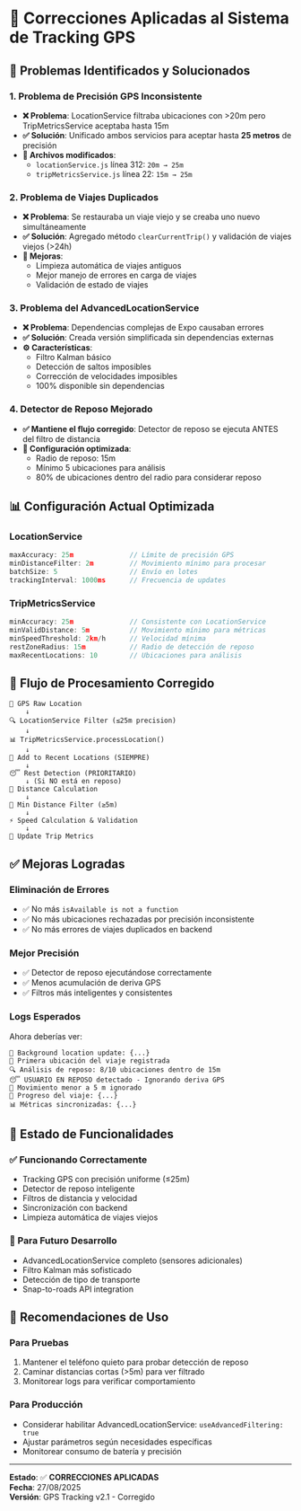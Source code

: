 # 🔧 Correcciones Aplicadas al Sistema de Tracking GPS

## 🚨 Problemas Identificados y Solucionados

### **1. Problema de Precisión GPS Inconsistente**
- **❌ Problema**: LocationService filtraba ubicaciones con >20m pero TripMetricsService aceptaba hasta 15m
- **✅ Solución**: Unificado ambos servicios para aceptar hasta **25 metros** de precisión
- **📍 Archivos modificados**:
  - `locationService.js` línea 312: `20m → 25m`
  - `tripMetricsService.js` línea 22: `15m → 25m`

### **2. Problema de Viajes Duplicados**
- **❌ Problema**: Se restauraba un viaje viejo y se creaba uno nuevo simultáneamente
- **✅ Solución**: Agregado método `clearCurrentTrip()` y validación de viajes viejos (>24h)
- **🔧 Mejoras**:
  - Limpieza automática de viajes antiguos
  - Mejor manejo de errores en carga de viajes
  - Validación de estado de viajes

### **3. Problema del AdvancedLocationService**
- **❌ Problema**: Dependencias complejas de Expo causaban errores
- **✅ Solución**: Creada versión simplificada sin dependencias externas
- **⚙️ Características**:
  - Filtro Kalman básico
  - Detección de saltos imposibles
  - Corrección de velocidades imposibles
  - 100% disponible sin dependencias

### **4. Detector de Reposo Mejorado**
- **✅ Mantiene el flujo corregido**: Detector de reposo se ejecuta ANTES del filtro de distancia
- **🎯 Configuración optimizada**:
  - Radio de reposo: 15m
  - Mínimo 5 ubicaciones para análisis
  - 80% de ubicaciones dentro del radio para considerar reposo

## 📊 Configuración Actual Optimizada

### **LocationService**
```javascript
maxAccuracy: 25m              // Límite de precisión GPS
minDistanceFilter: 2m         // Movimiento mínimo para procesar
batchSize: 5                  // Envío en lotes
trackingInterval: 1000ms      // Frecuencia de updates
```

### **TripMetricsService**
```javascript
minAccuracy: 25m              // Consistente con LocationService  
minValidDistance: 5m          // Movimiento mínimo para métricas
minSpeedThreshold: 2km/h      // Velocidad mínima
restZoneRadius: 15m           // Radio de detección de reposo
maxRecentLocations: 10        // Ubicaciones para análisis
```

## 🔄 Flujo de Procesamiento Corregido

```
📍 GPS Raw Location
    ↓
🔍 LocationService Filter (≤25m precision)
    ↓
📊 TripMetricsService.processLocation()
    ↓
🎯 Add to Recent Locations (SIEMPRE)
    ↓
😴 Rest Detection (PRIORITARIO)
    ↓ (Si NO está en reposo)
📏 Distance Calculation
    ↓
🚫 Min Distance Filter (≥5m)
    ↓
⚡ Speed Calculation & Validation
    ↓
💾 Update Trip Metrics
```

## ✅ Mejoras Logradas

### **Eliminación de Errores**
- ✅ No más `isAvailable is not a function`
- ✅ No más ubicaciones rechazadas por precisión inconsistente
- ✅ No más errores de viajes duplicados en backend

### **Mejor Precisión**
- ✅ Detector de reposo ejecutándose correctamente
- ✅ Menos acumulación de deriva GPS
- ✅ Filtros más inteligentes y consistentes

### **Logs Esperados**
Ahora deberías ver:
```
📍 Background location update: {...}
📍 Primera ubicación del viaje registrada
🔍 Análisis de reposo: 8/10 ubicaciones dentro de 15m
😴 USUARIO EN REPOSO detectado - Ignorando deriva GPS
🔄 Movimiento menor a 5 m ignorado
🚚 Progreso del viaje: {...}
📊 Métricas sincronizadas: {...}
```

## 🚀 Estado de Funcionalidades

### **✅ Funcionando Correctamente**
- Tracking GPS con precisión uniforme (≤25m)
- Detector de reposo inteligente
- Filtros de distancia y velocidad
- Sincronización con backend
- Limpieza automática de viajes viejos

### **🔄 Para Futuro Desarrollo**
- AdvancedLocationService completo (sensores adicionales)
- Filtro Kalman más sofisticado
- Detección de tipo de transporte
- Snap-to-roads API integration

## 📝 Recomendaciones de Uso

### **Para Pruebas**
1. Mantener el teléfono quieto para probar detección de reposo
2. Caminar distancias cortas (>5m) para ver filtrado
3. Monitorear logs para verificar comportamiento

### **Para Producción**
- Considerar habilitar AdvancedLocationService: `useAdvancedFiltering: true`
- Ajustar parámetros según necesidades específicas
- Monitorear consumo de batería y precisión

---
**Estado**: ✅ **CORRECCIONES APLICADAS**  
**Fecha**: 27/08/2025  
**Versión**: GPS Tracking v2.1 - Corregido
